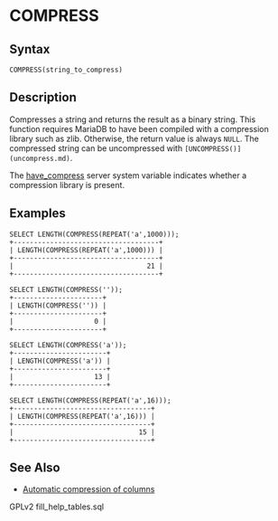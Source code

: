 # COMPRESS

## Syntax

```
COMPRESS(string_to_compress)
```

## Description

Compresses a string and returns the result as a binary string. This\
function requires MariaDB to have been compiled with a compression\
library such as zlib. Otherwise, the return value is always `NULL`. The\
compressed string can be uncompressed with `[UNCOMPRESS()](uncompress.md)`.

The [have\_compress](../../../../../ha-and-performance/optimization-and-tuning/system-variables/server-system-variables.md#have_compress) server system variable indicates whether a compression library is present.

## Examples

```
SELECT LENGTH(COMPRESS(REPEAT('a',1000)));
+------------------------------------+
| LENGTH(COMPRESS(REPEAT('a',1000))) |
+------------------------------------+
|                                 21 |
+------------------------------------+

SELECT LENGTH(COMPRESS(''));
+----------------------+
| LENGTH(COMPRESS('')) |
+----------------------+
|                    0 |
+----------------------+

SELECT LENGTH(COMPRESS('a'));
+-----------------------+
| LENGTH(COMPRESS('a')) |
+-----------------------+
|                    13 |
+-----------------------+

SELECT LENGTH(COMPRESS(REPEAT('a',16)));
+----------------------------------+
| LENGTH(COMPRESS(REPEAT('a',16))) |
+----------------------------------+
|                               15 |
+----------------------------------+
```

## See Also

* [Automatic compression of columns](../../../../../ha-and-performance/optimization-and-tuning/optimization-and-tuning-compression/storage-engine-independent-column-compression.md)

GPLv2 fill\_help\_tables.sql
